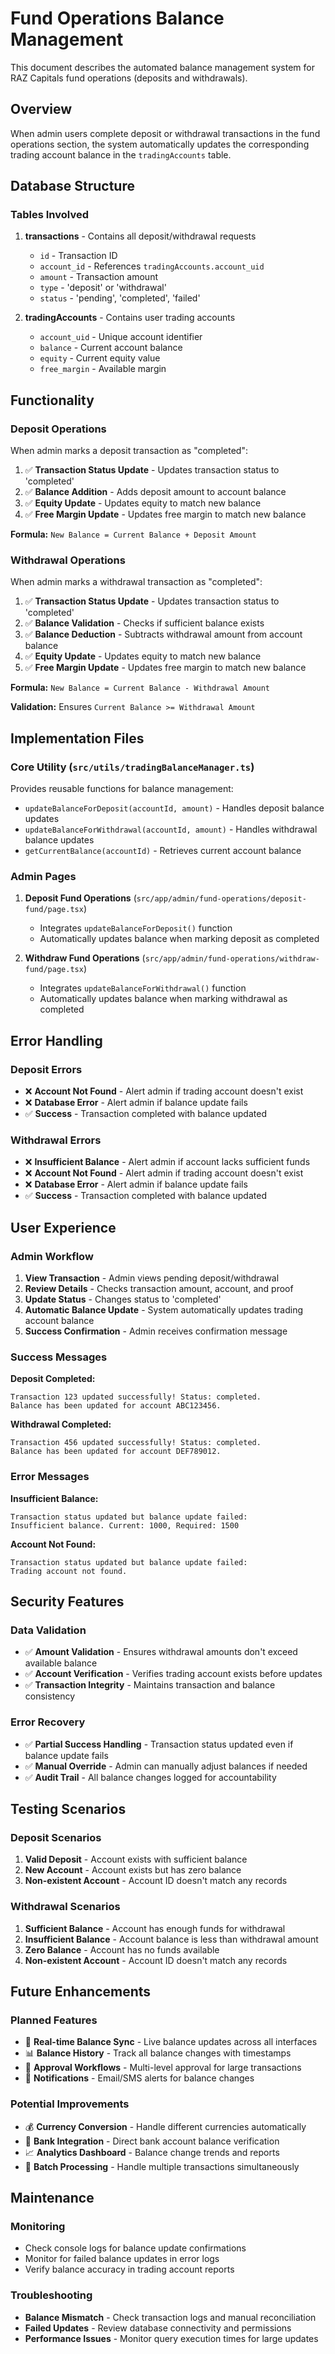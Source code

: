 # Fund Operations Balance Management

This document describes the automated balance management system for RAZ Capitals fund operations (deposits and withdrawals).

## Overview

When admin users complete deposit or withdrawal transactions in the fund operations section, the system automatically updates the corresponding trading account balance in the `tradingAccounts` table.

## Database Structure

### Tables Involved

1. **transactions** - Contains all deposit/withdrawal requests
   - `id` - Transaction ID
   - `account_id` - References `tradingAccounts.account_uid`
   - `amount` - Transaction amount
   - `type` - 'deposit' or 'withdrawal'
   - `status` - 'pending', 'completed', 'failed'

2. **tradingAccounts** - Contains user trading accounts
   - `account_uid` - Unique account identifier
   - `balance` - Current account balance
   - `equity` - Current equity value
   - `free_margin` - Available margin

## Functionality

### Deposit Operations

When admin marks a deposit transaction as "completed":

1. ✅ **Transaction Status Update** - Updates transaction status to 'completed'
2. ✅ **Balance Addition** - Adds deposit amount to account balance
3. ✅ **Equity Update** - Updates equity to match new balance
4. ✅ **Free Margin Update** - Updates free margin to match new balance

**Formula:** `New Balance = Current Balance + Deposit Amount`

### Withdrawal Operations

When admin marks a withdrawal transaction as "completed":

1. ✅ **Transaction Status Update** - Updates transaction status to 'completed'
2. ✅ **Balance Validation** - Checks if sufficient balance exists
3. ✅ **Balance Deduction** - Subtracts withdrawal amount from account balance
4. ✅ **Equity Update** - Updates equity to match new balance
5. ✅ **Free Margin Update** - Updates free margin to match new balance

**Formula:** `New Balance = Current Balance - Withdrawal Amount`

**Validation:** Ensures `Current Balance >= Withdrawal Amount`

## Implementation Files

### Core Utility (`src/utils/tradingBalanceManager.ts`)

Provides reusable functions for balance management:

- `updateBalanceForDeposit(accountId, amount)` - Handles deposit balance updates
- `updateBalanceForWithdrawal(accountId, amount)` - Handles withdrawal balance updates
- `getCurrentBalance(accountId)` - Retrieves current account balance

### Admin Pages

1. **Deposit Fund Operations** (`src/app/admin/fund-operations/deposit-fund/page.tsx`)
   - Integrates `updateBalanceForDeposit()` function
   - Automatically updates balance when marking deposit as completed

2. **Withdraw Fund Operations** (`src/app/admin/fund-operations/withdraw-fund/page.tsx`)
   - Integrates `updateBalanceForWithdrawal()` function
   - Automatically updates balance when marking withdrawal as completed

## Error Handling

### Deposit Errors
- ❌ **Account Not Found** - Alert admin if trading account doesn't exist
- ❌ **Database Error** - Alert admin if balance update fails
- ✅ **Success** - Transaction completed with balance updated

### Withdrawal Errors
- ❌ **Insufficient Balance** - Alert admin if account lacks sufficient funds
- ❌ **Account Not Found** - Alert admin if trading account doesn't exist
- ❌ **Database Error** - Alert admin if balance update fails
- ✅ **Success** - Transaction completed with balance updated

## User Experience

### Admin Workflow

1. **View Transaction** - Admin views pending deposit/withdrawal
2. **Review Details** - Checks transaction amount, account, and proof
3. **Update Status** - Changes status to 'completed'
4. **Automatic Balance Update** - System automatically updates trading account balance
5. **Success Confirmation** - Admin receives confirmation message

### Success Messages

**Deposit Completed:**
```
Transaction 123 updated successfully! Status: completed. 
Balance has been updated for account ABC123456.
```

**Withdrawal Completed:**
```
Transaction 456 updated successfully! Status: completed. 
Balance has been updated for account DEF789012.
```

### Error Messages

**Insufficient Balance:**
```
Transaction status updated but balance update failed: 
Insufficient balance. Current: 1000, Required: 1500
```

**Account Not Found:**
```
Transaction status updated but balance update failed: 
Trading account not found.
```

## Security Features

### Data Validation
- ✅ **Amount Validation** - Ensures withdrawal amounts don't exceed available balance
- ✅ **Account Verification** - Verifies trading account exists before updates
- ✅ **Transaction Integrity** - Maintains transaction and balance consistency

### Error Recovery
- ✅ **Partial Success Handling** - Transaction status updated even if balance update fails
- ✅ **Manual Override** - Admin can manually adjust balances if needed
- ✅ **Audit Trail** - All balance changes logged for accountability

## Testing Scenarios

### Deposit Scenarios
1. **Valid Deposit** - Account exists with sufficient balance
2. **New Account** - Account exists but has zero balance
3. **Non-existent Account** - Account ID doesn't match any records

### Withdrawal Scenarios
1. **Sufficient Balance** - Account has enough funds for withdrawal
2. **Insufficient Balance** - Account balance is less than withdrawal amount
3. **Zero Balance** - Account has no funds available
4. **Non-existent Account** - Account ID doesn't match any records

## Future Enhancements

### Planned Features
- 🔄 **Real-time Balance Sync** - Live balance updates across all interfaces
- 📊 **Balance History** - Track all balance changes with timestamps
- 🔐 **Approval Workflows** - Multi-level approval for large transactions
- 📱 **Notifications** - Email/SMS alerts for balance changes

### Potential Improvements
- 💰 **Currency Conversion** - Handle different currencies automatically
- 🏦 **Bank Integration** - Direct bank account balance verification
- 📈 **Analytics Dashboard** - Balance change trends and reports
- 🔄 **Batch Processing** - Handle multiple transactions simultaneously

## Maintenance

### Monitoring
- Check console logs for balance update confirmations
- Monitor for failed balance updates in error logs
- Verify balance accuracy in trading account reports

### Troubleshooting
- **Balance Mismatch** - Check transaction logs and manual reconciliation
- **Failed Updates** - Review database connectivity and permissions
- **Performance Issues** - Monitor query execution times for large updates
